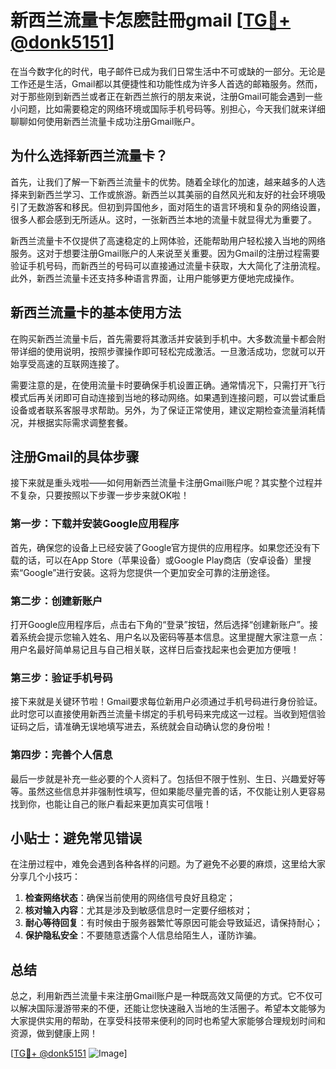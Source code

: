 # 新西兰流量卡怎麽註冊gmail [[TG💪+ @donk5151](https://t.me/s/donk5151)]

在当今数字化的时代，电子邮件已成为我们日常生活中不可或缺的一部分。无论是工作还是生活，Gmail都以其便捷性和功能性成为许多人首选的邮箱服务。然而，对于那些刚到新西兰或者正在新西兰旅行的朋友来说，注册Gmail可能会遇到一些小问题，比如需要稳定的网络环境或国际手机号码等。别担心，今天我们就来详细聊聊如何使用新西兰流量卡成功注册Gmail账户。

## 为什么选择新西兰流量卡？

首先，让我们了解一下新西兰流量卡的优势。随着全球化的加速，越来越多的人选择来到新西兰学习、工作或旅游。新西兰以其美丽的自然风光和友好的社会环境吸引了无数游客和移民。但初到异国他乡，面对陌生的语言环境和复杂的网络设置，很多人都会感到无所适从。这时，一张新西兰本地的流量卡就显得尤为重要了。

新西兰流量卡不仅提供了高速稳定的上网体验，还能帮助用户轻松接入当地的网络服务。这对于想要注册Gmail账户的人来说至关重要。因为Gmail的注册过程需要验证手机号码，而新西兰的号码可以直接通过流量卡获取，大大简化了注册流程。此外，新西兰流量卡还支持多种语言界面，让用户能够更方便地完成操作。

## 新西兰流量卡的基本使用方法

在购买新西兰流量卡后，首先需要将其激活并安装到手机中。大多数流量卡都会附带详细的使用说明，按照步骤操作即可轻松完成激活。一旦激活成功，您就可以开始享受高速的互联网连接了。

需要注意的是，在使用流量卡时要确保手机设置正确。通常情况下，只需打开飞行模式后再关闭即可自动连接到当地的移动网络。如果遇到连接问题，可以尝试重启设备或者联系客服寻求帮助。另外，为了保证正常使用，建议定期检查流量消耗情况，并根据实际需求调整套餐。

## 注册Gmail的具体步骤

接下来就是重头戏啦——如何用新西兰流量卡注册Gmail账户呢？其实整个过程并不复杂，只要按照以下步骤一步步来就OK啦！

### 第一步：下载并安装Google应用程序

首先，确保您的设备上已经安装了Google官方提供的应用程序。如果您还没有下载的话，可以在App Store（苹果设备）或Google Play商店（安卓设备）里搜索“Google”进行安装。这将为您提供一个更加安全可靠的注册途径。

### 第二步：创建新账户

打开Google应用程序后，点击右下角的“登录”按钮，然后选择“创建新账户”。接着系统会提示您输入姓名、用户名以及密码等基本信息。这里提醒大家注意一点：用户名最好简单易记且与自己相关联，这样日后查找起来也会更加方便哦！

### 第三步：验证手机号码

接下来就是关键环节啦！Gmail要求每位新用户必须通过手机号码进行身份验证。此时您可以直接使用新西兰流量卡绑定的手机号码来完成这一过程。当收到短信验证码之后，请准确无误地填写进去，系统就会自动确认您的身份啦！

### 第四步：完善个人信息

最后一步就是补充一些必要的个人资料了。包括但不限于性别、生日、兴趣爱好等等。虽然这些信息并非强制性填写，但如果能尽量完善的话，不仅能让别人更容易找到你，也能让自己的账户看起来更加真实可信哦！

## 小贴士：避免常见错误

在注册过程中，难免会遇到各种各样的问题。为了避免不必要的麻烦，这里给大家分享几个小技巧：

1. **检查网络状态**：确保当前使用的网络信号良好且稳定；
2. **核对输入内容**：尤其是涉及到敏感信息时一定要仔细核对；
3. **耐心等待回复**：有时候由于服务器繁忙等原因可能会导致延迟，请保持耐心；
4. **保护隐私安全**：不要随意透露个人信息给陌生人，谨防诈骗。

## 总结

总之，利用新西兰流量卡来注册Gmail账户是一种既高效又简便的方式。它不仅可以解决国际漫游带来的不便，还能让您快速融入当地的生活圈子。希望本文能够为大家提供实用的帮助，在享受科技带来便利的同时也希望大家能够合理规划时间和资源，做到健康上网！

[[TG💪+ @donk5151](https://t.me/s/donk5151) ![Image](https://i.postimg.cc/rwNCRYN7/Snipaste-2025-04-30-17-27-05.png)]